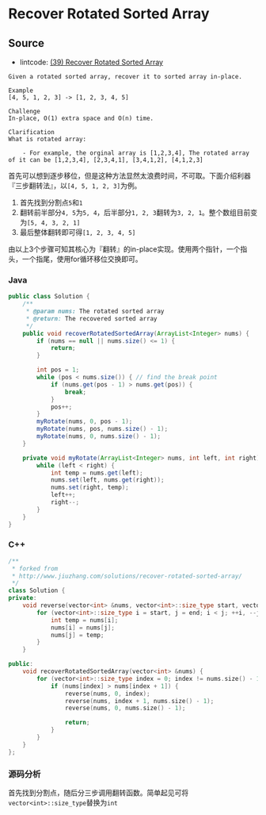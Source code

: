 # Recover Rotated Sorted Array

## Source

- lintcode: [(39) Recover Rotated Sorted Array](http://lintcode.com/en/problem/recover-rotated-sorted-array/)

```
Given a rotated sorted array, recover it to sorted array in-place.

Example
[4, 5, 1, 2, 3] -> [1, 2, 3, 4, 5]

Challenge
In-place, O(1) extra space and O(n) time.

Clarification
What is rotated array:

    - For example, the orginal array is [1,2,3,4], The rotated array of it can be [1,2,3,4], [2,3,4,1], [3,4,1,2], [4,1,2,3]
```

首先可以想到逐步移位，但是这种方法显然太浪费时间，不可取。下面介绍利器『三步翻转法』，以`[4, 5, 1, 2, 3]`为例。

1. 首先找到分割点`5`和`1`
2. 翻转前半部分`4, 5`为`5, 4`，后半部分`1, 2, 3`翻转为`3, 2, 1`。整个数组目前变为`[5, 4, 3, 2, 1]`
3. 最后整体翻转即可得`[1, 2, 3, 4, 5]`

由以上3个步骤可知其核心为『翻转』的in-place实现。使用两个指针，一个指头，一个指尾，使用for循环移位交换即可。

### Java

```java
public class Solution {
    /**
     * @param nums: The rotated sorted array
     * @return: The recovered sorted array
     */
    public void recoverRotatedSortedArray(ArrayList<Integer> nums) {
        if (nums == null || nums.size() <= 1) {
            return;
        }

        int pos = 1;
        while (pos < nums.size()) { // find the break point
            if (nums.get(pos - 1) > nums.get(pos)) {
                break;
            }
            pos++;
        }
        myRotate(nums, 0, pos - 1);
        myRotate(nums, pos, nums.size() - 1);
        myRotate(nums, 0, nums.size() - 1);
    }

    private void myRotate(ArrayList<Integer> nums, int left, int right) { // in-place rotate
        while (left < right) {
            int temp = nums.get(left);
            nums.set(left, nums.get(right));
            nums.set(right, temp);
            left++;
            right--;
        }
    }
}
```

### C++

```c++
/**
 * forked from
 * http://www.jiuzhang.com/solutions/recover-rotated-sorted-array/
 */
class Solution {
private:
    void reverse(vector<int> &nums, vector<int>::size_type start, vector<int>::size_type end) {
        for (vector<int>::size_type i = start, j = end; i < j; ++i, --j) {
            int temp = nums[i];
            nums[i] = nums[j];
            nums[j] = temp;
        }
    }

public:
    void recoverRotatedSortedArray(vector<int> &nums) {
        for (vector<int>::size_type index = 0; index != nums.size() - 1; ++index) {
            if (nums[index] > nums[index + 1]) {
                reverse(nums, 0, index);
                reverse(nums, index + 1, nums.size() - 1);
                reverse(nums, 0, nums.size() - 1);

                return;
            }
        }
    }
};
```

### 源码分析

首先找到分割点，随后分三步调用翻转函数。简单起见可将`vector<int>::size_type`替换为`int`
